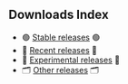 ## Downloads Index

- 🟢 [Stable releases](#-stable-releases-) 🟢
- 🧪 [Recent releases](#-recent-releases-) 🧪
- 🧬 [Experimental releases](#-experimental-releases-) 🧬
- 🗂️ [Other releases](#%EF%B8%8F-other-releases-%EF%B8%8F) 🗂️
